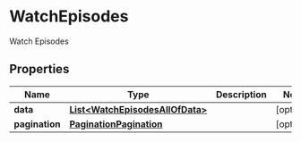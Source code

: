 

# WatchEpisodes

Watch Episodes

## Properties

| Name | Type | Description | Notes |
|------------ | ------------- | ------------- | -------------|
|**data** | [**List&lt;WatchEpisodesAllOfData&gt;**](WatchEpisodesAllOfData.md) |  |  [optional] |
|**pagination** | [**PaginationPagination**](PaginationPagination.md) |  |  [optional] |



